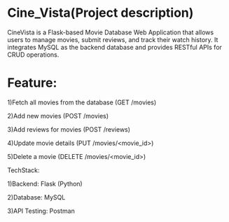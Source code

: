 # Cine_Vista(Project description)
CineVista is a Flask-based Movie Database Web Application that allows users to manage movies, submit reviews, and track their watch history. It integrates MySQL as the backend database and provides RESTful APIs for CRUD operations.

# Feature:
 1)Fetch all movies from the database (GET /movies)
 
 2)Add new movies (POST /movies)

 3)Add reviews for movies (POST /reviews)
 
 4)Update movie details (PUT /movies/<movie_id>)
 
 5)Delete a movie (DELETE /movies/<movie_id>)
 
TechStack:

1)Backend: Flask (Python)

2)Database: MySQL

3)API Testing: Postman

